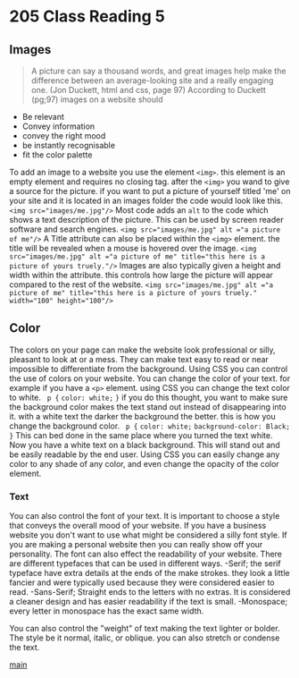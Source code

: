 # 205 Class Reading 5

## Images
> A picture can say a thousand words, and great images help make the difference between an average-looking site and a really engaging one. (Jon Duckett, html and css, page 97)
According to Duckett (pg;97) images on a website should
- Be relevant
- Convey information
- convey the right mood
- be instantly recognisable
- fit the color palette

To add an image to a website you use the element `<img>`. this element is an empty element and requires no closing tag. after the `<img>` you wand to give a source for the picture.  if you want to put a picture of yourself titled 'me' on your site and it is located in an images folder the code would look like this.
`<img src="images/me.jpg"/>`
Most code adds an `alt` to the code which shows a text description of the picture. This can be used by screen reader software and search engines.
`<img src="images/me.jpg" alt ="a picture of me"/>`
A Title attribute can also be placed within the `<img>` element. the title will be revealed when a mouse is hovered over the image.
`<img src="images/me.jpg" alt ="a picture of me" title="this here is a picture of yours truely."/>`
Images are also typically given a height and width within the attribute. this controls how large the picture will appear compared to the rest of the website.
`<img src="images/me.jpg" alt ="a picture of me" title="this here is a picture of yours truely." width="100" height="100"/>`

## Color

The colors on your page can make the website look professional or silly, pleasant to look at or a mess. They can make text easy to read or near impossible to differentiate from the background.  Using CSS you can control the use of colors on your website.
You can change the color of your text. for example if you have a `<p>` element. using CSS you can change the text color to white.
` p {`
  `color: white;`
`}`
if you do this thought, you want to make sure the background color makes the text stand out instead of disappearing into it. with a white text the darker the background the better. this is how you change the background color.
` p {`
  `color: white;`
  `background-color: Black;`
`}`
This can bed done in the same place where you turned the text white.  Now you have a white text on a black background.  This will stand out and be easily readable by the end user.
Using CSS you can easily change any color to any shade of any color, and even change the opacity of the color element.

### Text

You can also control the font of your text.  It is important to choose a style that conveys the overall mood of your website.  If you have a business website you don't want to use what might be considered a silly font style.  If you are making a personal website then you can really show off your personality. The font can also effect the readability of your website. There are different typefaces that can be used in different ways.
-Serif; the serif typeface have extra details at the ends of the make strokes. they look a little fancier and were typically used because they were considered easier to read.
-Sans-Serif; Straight ends to the letters with no extras. It is considered a cleaner design and has easier readability if the text is small.
-Monospace; every letter in monospace has the exact same width.  

You can also control the "weight" of text making the text lighter or bolder. The style be it normal, italic, or oblique. you can also stretch or condense the text.

[main](README.md)
